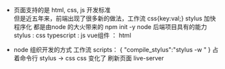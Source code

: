 - 页面支持的是 html, css, js 开发标准   
  但是近五年来，前端出现了很多新的做法，工作流 css{key:val;} 
  stylus 加快 程序化
  都是由node 的大火带来的
  npm init -y    node 后端项目具有的能力
  stylus : css
  typescript : js
  vue组件 ： html 

- node 组织开发的方式 工作流
    scripts： {
        "compile_stylus":"stylus -w "
    }
    占着命令行 
    stylus -> css
    css 变化了 刷新页面
    live-server